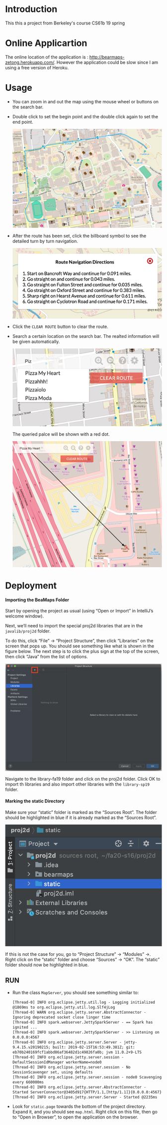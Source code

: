 # Introduction

This this a project from Berkeley's course CS61b 19 spring

# Online Applicartion

The online location of the application is : http://bearmaps-zetong.herokuapp.com/. However the application could be slow since I am using a free version of Heroku.

# Usage

- You can zoom in and out the map using the mouse wheel or buttons on the search bar.

- Double click to set the begin point and the double click again to set the end point.

  <img src="Pictures/1.png" alt="截屏2022-01-03 下午2.13.23" style="zoom:67%;" />

- After the route has been set, click the billboard symbol to see the detailed turn by turn navigation.

  ![截屏2022-01-03 下午2.16.13](Pictures/2.png)

- Click the `CLEAR ROUTE` button to clear the route.

- Search a certain location on the search bar. The realted information will be given automatically.

  ![截屏2022-01-03 下午2.17.16](Pictures/4.png)

  The queried palce will be shown with a red dot.

  <img src="Pictures/5.png" alt="截屏2022-01-03 下午2.20.08" style="zoom:67%;" />

# Deployment

#### Importing the BeaMaps Folder

Start by opening the project as usual (using “Open or Import” in IntelliJ’s welcome window).

Next, we’ll need to import the special proj2d libraries that are in the `javalib/proj2d` folder.

To do this, click “File” → “Project Structure”, then click “Libraries” on the screen that pops up. You should see something like what is shown in the figure below. The next step is to click the plus sign at the top of the screen, then click “Java” from the list of options.

[![import1](Pictures/6.png)](http://fa20.datastructur.es/materials/proj/proj2d/import1.png)

Navigate to the library-fa19 folder and click on the proj2d folder. Click OK to import th libraries and also import other libraries with the `library-sp19` folder.

#### Marking the static Directory

Make sure your “static” folder is marked as the “Sources Root”. The folder should be highlighted in blue if it is already marked as the “Sources Root”.

![Static marked](Pictures/7.png)

If this is not the case for you, go to “Project Structure” → “Modules” →. Right click on the “static” folder and choose “Sources” → “OK”. The “static” folder should now be highlighted in blue.

## RUN

- Run the class `MapServer`, you should see something similar to:

  ~~~
  [Thread-0] INFO org.eclipse.jetty.util.log - Logging initialized @1869ms to org.eclipse.jetty.util.log.Slf4jLog
  [Thread-0] WARN org.eclipse.jetty.server.AbstractConnector - Ignoring deprecated socket close linger time
  [Thread-0] INFO spark.webserver.JettySparkServer - == Spark has ignited ...
  [Thread-0] INFO spark.webserver.JettySparkServer - >> Listening on 0.0.0.0:4567
  [Thread-0] INFO org.eclipse.jetty.server.Server - jetty-9.4.15.v20190215; built: 2019-02-15T16:53:49.381Z; git: eb70b240169fcf1abbd86af36482d1c49826fa0b; jvm 11.0.2+9-LTS
  [Thread-0] INFO org.eclipse.jetty.server.session - DefaultSessionIdManager workerName=node0
  [Thread-0] INFO org.eclipse.jetty.server.session - No SessionScavenger set, using defaults
  [Thread-0] INFO org.eclipse.jetty.server.session - node0 Scavenging every 660000ms
  [Thread-0] INFO org.eclipse.jetty.server.AbstractConnector - Started ServerConnector@3405d917{HTTP/1.1,[http/1.1]}{0.0.0.0:4567}
  [Thread-0] INFO org.eclipse.jetty.server.Server - Started @2235ms
  ~~~

-  Look for `static.page` towards the bottom of the project directory. Expand it, and you should see `map.html`. Right click on this file, then go to “Open in Browser”, to open the application on the browser.